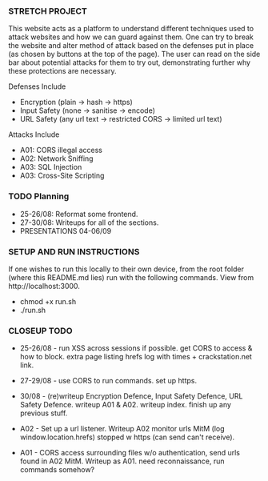 ### STRETCH PROJECT
This website acts as a platform to understand different techniques used to attack websites and how we can guard against them. One can try to break the website and alter method of attack based on the defenses put in place (as chosen by buttons at the top of the page). The user can read on the side bar about potential attacks for them to try out, demonstrating further why these protections are necessary. 

Defenses Include
- Encryption (plain -> hash -> https)
- Input Safety (none -> sanitise -> encode)
- URL Safety (any url text -> restricted CORS -> limited url text)

Attacks Include
- A01: CORS illegal access
- A02: Network Sniffing
- A03: SQL Injection
- A03: Cross-Site Scripting

### TODO Planning
- 25-26/08: Reformat some frontend.
- 27-30/08: Writeups for all of the sections.
- PRESENTATIONS 04-06/09

### SETUP AND RUN INSTRUCTIONS
If one wishes to run this locally to their own device, from the root folder (where this README.md lies) run with the following commands. View from http://localhost:3000.
- chmod +x run.sh
- ./run.sh

### CLOSEUP TODO
- 25-26/08 - run XSS across sessions if possible. get CORS to access & how to block. extra page listing hrefs log with times + crackstation.net link.
- 27-29/08 - use CORS to run commands. set up https.
- 30/08 - (re)writeup Encryption Defence, Input Safety Defence, URL Safety Defence. writeup A01 & A02. writeup index. finish up any previous stuff.

- A02 - Set up a url listener. Writeup A02 monitor urls MitM (log window.location.hrefs) stopped w https (can send can't receive). 
- A01 - CORS access surrounding files w/o authentication, send urls found in A02 MitM. Writeup as A01. need reconnaissance, run commands somehow?
